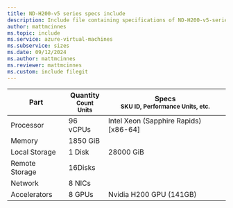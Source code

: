 ```yaml
---
title: ND-H200-v5 series specs include
description: Include file containing specifications of ND-H200-v5-series VM sizes.
author: mattmcinnes
ms.topic: include
ms.service: azure-virtual-machines
ms.subservice: sizes
ms.date: 09/12/2024
ms.author: mattmcinnes
ms.reviewer: mattmcinnes
ms.custom: include filegit 
---
```

| Part | Quantity <br><sup>Count Units | Specs <br><sup>SKU ID, Performance Units, etc.  |
|---|---|---|
| Processor      |  96 vCPUs     | Intel Xeon (Sapphire Rapids) [x86-64] |
| Memory         |  1850 GiB        |    |
| Local Storage  |  1 Disk         | 28000 GiB  |
| Remote Storage |  16Disks        |  |
| Network        |  8 NICs        |  |
| Accelerators   |  8 GPUs            | Nvidia H200 GPU (141GB)    |
